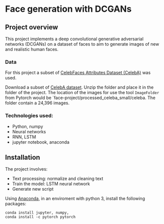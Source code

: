 # Face generation with DCGANs

## Project overview

This project implements a deep convolutional generative adversarial networks (DCGANs) on a dataset of faces to aim to generate images of new and realistic human faces. 

### Data

For this project a subset of [CelebFaces Attributes Dataset (CelebA)](http://mmlab.ie.cuhk.edu.hk/projects/CelebA.html) was used.

Download a subset of [CelebA dataset](https://s3.amazonaws.com/video.udacity-data.com/topher/2018/November/5be7eb6f_processed-celeba-small/processed-celeba-small.zip). Unzip the folder and place it in the folder of the project. The location of the images for use the tool `ImageFolder` from Pytorch would be `face-project/processed_celeba_small/celeba. The folder contain a 24,396 images.



### Technologies used:

* Python, numpy
* Neural networks 
* RNN, LSTM
* jupyter notebook, anaconda

## Installation

The project involves:

* Text processing: normalize and cleaning text
* Train the model: LSTM neural network
* Generate new script

Using [Anaconda](https://www.anaconda.com/products/individual), in an enviroment with python 3, install the following packages:
```
conda install jupyter, numpy, 
conda install -c pytorch pytorch
```
